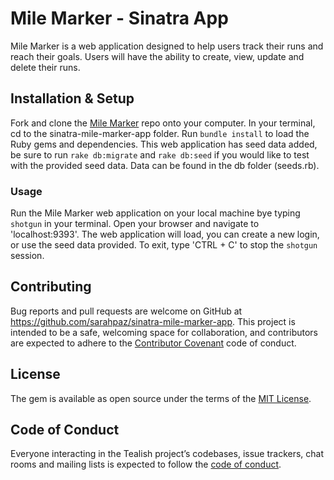 # Mile Marker - Sinatra App

Mile Marker is a web application designed to help users track their runs and reach their goals. Users will have the ability to create, view, update and delete their runs.

## Installation & Setup

Fork and clone the [Mile Marker](https://github.com/sarahpaz/sinatra-mile-marker-app) repo onto your computer. In your terminal, cd to the sinatra-mile-marker-app folder. Run `bundle install` to load the Ruby gems and dependencies. This web application has seed data added, be sure to run `rake db:migrate` and `rake db:seed` if you would like to test with the provided seed data. Data can be found in the db folder (seeds.rb).

### Usage

Run the Mile Marker web application on your local machine bye typing `shotgun` in your terminal. Open your browser and navigate to 'localhost:9393'. The web application will load, you can create a new login, or use the seed data provided. To exit, type 'CTRL + C' to stop the `shotgun` session.


## Contributing

Bug reports and pull requests are welcome on GitHub at https://github.com/sarahpaz/sinatra-mile-marker-app. This project is intended to be a safe, welcoming space for collaboration, and contributors are expected to adhere to the [Contributor Covenant](http://contributor-covenant.org) code of conduct.

## License

The gem is available as open source under the terms of the [MIT License](https://opensource.org/licenses/MIT).

## Code of Conduct

Everyone interacting in the Tealish project’s codebases, issue trackers, chat rooms and mailing lists is expected to follow the [code of conduct](https://github.com/sarahpaz/tealish/blob/master/CODE_OF_CONDUCT.md).
